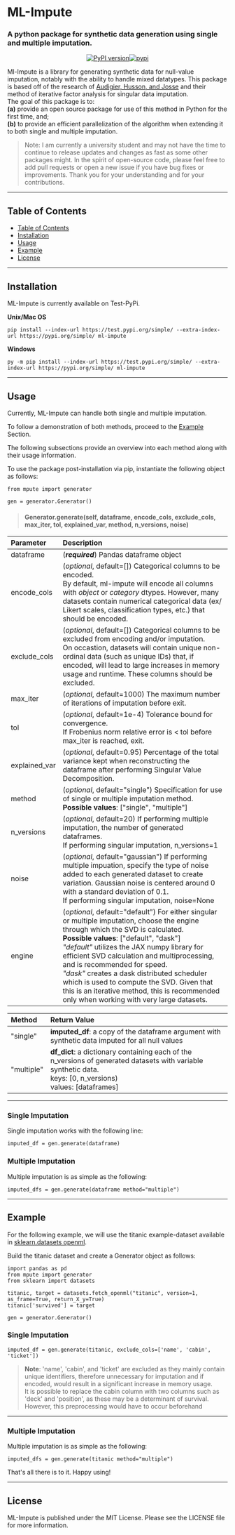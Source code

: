 # ML-Impute

### A python package for synthetic data generation using single and multiple imputation.

<div align="center" style="display: flex; justify-content: center;">

<a href="https://pypi.python.org/pypi/">
<img src ="https://img.shields.io/badge/python-3.x-blue.svg" alt="PyPI version" /></a>

<!-- Build status -->
<!--
<a href="https://travis-ci.org/JoshWeiner/ml-impute?branch=master">
<img src ="https://img.shields.io/travis/JoshWeiner/ml-impute/master.svg?style=for-the-badge" alt="Build Status"/></a>
-->

<!-- Test coverage -->
<!--
<a href="https://coveralls.io/">
<img src ="https://img.shields.io/codecov/c/gh/JoshWeiner/ml-impute.svg?style=for-the-badge" alt="Coverage Status"/></a>
-->

<a href="https://opensource.org/licenses/MIT">
<img src ="https://img.shields.io/:license-mit-ff69b4.svg" alt="pypi" /></a>

</div>

Ml-Impute is a library for generating synthetic data for null-value imputation, notably with the ability to handle mixed datatypes. This package is based off of the research of [Audigier, Husson, and Josse](https://arxiv.org/pdf/1301.4797.pdf) and their method of iterative factor analysis for singular data imputation. <br>
The goal of this package is to: <br>
**(a)** provide an open source package for use of this method in Python for the first time, and; <br>
**(b)** to provide an efficient parallelization of the algorithm when extending it to both single and multiple imputation.

> Note: I am currently a university student and may not have the time to continue to release updates and changes as fast as some other packages might. In the spirit of open-source code, please feel free to add pull requests or open a new issue if you have bug fixes or improvements. Thank you for your understanding and for your contributions.
<hr>

## Table of Contents
- [Table of Contents](#table-of-contents)
- [Installation](#installation)
- [Usage](#usage)
- [Example](#example)
- [License](#license)

<hr>

## Installation

ML-Impute is currently available on Test-PyPi.

**Unix/Mac OS**
```
pip install --index-url https://test.pypi.org/simple/ --extra-index-url https://pypi.org/simple/ ml-impute
```
**Windows**
```
py -m pip install --index-url https://test.pypi.org/simple/ --extra-index-url https://pypi.org/simple/ ml-impute
```
<hr>

## Usage
Currently, ML-Impute can handle both single and multiple imputation.

To follow a demonstration of both methods, proceed to the <a href="#Example">Example</a> Section. 

The following subsections provide an overview into each method along with their usage information.

To use the package post-installation via pip, instantiate the following object as follows:
```
from mpute import generator

gen = generator.Generator()
```

> #### **Generator.generate**(self, dataframe, encode_cols, exclude_cols, max_iter, tol, explained_var, method, n_versions, noise)
| Parameter | Description |
| :--- | :--- |
| dataframe | (__*required*__) Pandas dataframe object |
| encode_cols | (*optional*, default=[]) Categorical columns to be encoded. <br> By default, ml-impute will encode all columns with *object* or *category* dtypes. However, many datasets contain numerical categorical data (ex/ Likert scales, classification types, etc.) that should be encoded. |
| exclude_cols | (*optional*, default=[]) Categorical columns to be excluded from encoding and/or imputation. <br> On occastion, datasets will contain unique non-ordinal data (such as unique IDs) that, if encoded, will lead to large increases in memory usage and runtime. These columns should be excluded. |
| max_iter | (*optional*, default=1000) The maximum number of iterations of imputation before exit. |
| tol | (*optional*, default=1e-4) Tolerance bound for convergence. <br>If Frobenius norm relative error is < tol before max_iter is reached, exit.|
| explained_var | (*optional*, default=0.95) Percentage of the total variance kept when reconstructing the dataframe after performing Singular Value Decomposition. |
| method | (*optional*, default="single") Specification for use of single or multiple imputation method. <br> **Possible values**: ["single", "multiple"] |
| n_versions | (*optional*, default=20)  If performing multiple imputation, the number of generated dataframes. <br> If performing singular imputation, n_versions=1|
| noise | (*optional*, default="gaussian") If performing multiple impuation, specify the type of noise added to each generated dataset to create variation. Gaussian noise is centered around 0 with a standard deviation of 0.1. <br> If performing singular imputation, noise=None |
| engine | (*optional*, default="default") For either singular or multiple imputation, choose the engine through which the SVD is calculated. <br> **Possible values**: ["default", "dask"]<br>*"default"* utilizes the JAX numpy library for efficient SVD calculation and multiprocessing, and is recommended for speed. <br> *"dask"* creates a dask distributed scheduler which is used to compute the SVD. Given that this is an iterative method, this is recommended only when working with very large datasets. |

| Method | Return Value |
| :--- | :--- |
| "single" | **imputed_df**: a copy of the dataframe argument with synthetic data imputed for all null values |
| "multiple" | **df_dict**: a dictionary containing each of the n_versions of generated datasets with variable synthetic data. <br> keys: [0, n_versions) <br> values: [dataframes]|

<hr>

### **Single Imputation**
Single imputation works with the following line:
```
imputed_df = gen.generate(dataframe)
```
### **Multiple Imputation**
Multiple imputation is as simple as the following:
```
imputed_dfs = gen.generate(dataframe method="multiple")
```

<hr>

## Example

For the following example, we will use the titanic example-dataset available in [sklearn.datasets openml](https://scikit-learn.org/stable/modules/generated/sklearn.datasets.fetch_openml.html#sklearn.datasets.fetch_openml).

Build the titanic dataset and create a Generator object as follows:
```
import pandas as pd
from mpute import generator
from sklearn import datasets

titanic, target = datasets.fetch_openml("titanic", version=1, as_frame=True, return_X_y=True)
titanic['survived'] = target

gen = generator.Generator()
```
### **Single Imputation**

```
imputed_df = gen.generate(titanic, exclude_cols=['name', 'cabin', 'ticket'])
```
> **Note**: 'name', 'cabin', and 'ticket' are excluded as they mainly contain unique identifiers, therefore unnecessary for imputation and if encoded, would result in a significant increase in memory usage. <br>
> It is possible to replace the cabin column with two columns such as 'deck' and 'position', as these may be a determinant of survival. However, this preprocessing would have to occur beforehand 
<hr>

### **Multiple Imputation**
Multiple imputation is as simple as the following:
```
imputed_dfs = gen.generate(titanic method="multiple")
```

That's all there is to it. Happy using!
<hr>

## License
ML-Impute is published under the MIT License. Please see the LICENSE file for more information.